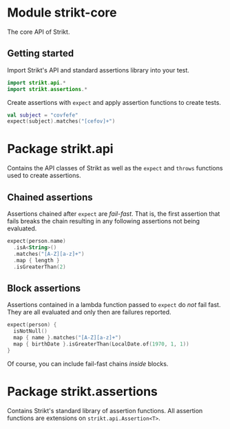 # Module strikt-core

The core API of Strikt.

## Getting started

Import Strikt's API and standard assertions library into your test.

```kotlin
import strikt.api.*
import strikt.assertions.*
```

Create assertions with `expect` and apply assertion functions to create tests.

```kotlin
val subject = "covfefe"
expect(subject).matches("[cefov]+")
```

# Package strikt.api

Contains the API classes of Strikt as well as the `expect` and `throws` functions used to create assertions.

## Chained assertions

Assertions chained after `expect` are _fail-fast_.
That is, the first assertion that fails breaks the chain resulting in any following assertions not being evaluated.

```kotlin
expect(person.name)
  .isA<String>()
  .matches("[A-Z][a-z]+")
  .map { length }
  .isGreaterThan(2)
```

## Block assertions

Assertions contained in a lambda function passed to `expect` do _not_ fail fast.
They are all evaluated and only then are failures reported.

```kotlin
expect(person) {
  isNotNull()
  map { name }.matches("[A-Z][a-z]+")
  map { birthDate }.isGreaterThan(LocalDate.of(1970, 1, 1))
}
```

Of course, you can include fail-fast chains _inside_ blocks. 

# Package strikt.assertions

Contains Strikt's standard library of assertion functions.
All assertion functions are extensions on `strikt.api.Assertion<T>`.